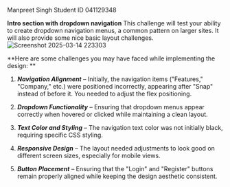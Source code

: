 Manpreet Singh 
Student ID 041129348 

**Intro section with dropdown navigation**
This challenge will test your ability to create dropdown navigation menus, a common pattern on larger sites.
It will also provide some nice basic layout challenges.
![Screenshot 2025-03-14 223303](https://github.com/user-attachments/assets/3dbb3463-3092-4d1a-8acb-e69acbeb0036)


**Here are some challenges you may have faced while implementing the design:  **

1. ***Navigation Alignment*** – Initially, the navigation items ("Features," "Company," etc.) were positioned incorrectly, appearing after "Snap" instead of before it. You needed to adjust the flex positioning.  

2. ***Dropdown Functionality*** – Ensuring that dropdown menus appear correctly when hovered or clicked while maintaining a clean layout.  

3. ***Text Color and Styling*** – The navigation text color was not initially black, requiring specific CSS styling.  

4. ***Responsive Design*** – The layout needed adjustments to look good on different screen sizes, especially for mobile views.  

5. ***Button Placement*** – Ensuring that the "Login" and "Register" buttons remain properly aligned while keeping the design aesthetic consistent. 
